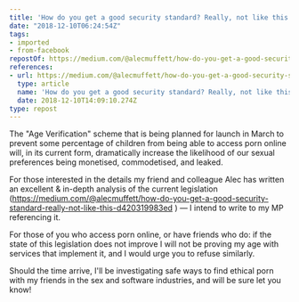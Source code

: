 ```yaml
---
title: 'How do you get a good security standard? Really, not like this:'
date: "2018-12-10T06:24:54Z"
tags:
- imported
- from-facebook
repostOf: https://medium.com/@alecmuffett/how-do-you-get-a-good-security-standard-really-not-like-this-d420319983ed
references:
- url: https://medium.com/@alecmuffett/how-do-you-get-a-good-security-standard-really-not-like-this-d420319983ed
  type: article
  name: 'How do you get a good security standard? Really, not like this:'
  date: 2018-12-10T14:09:10.274Z
type: repost
---
```

The "Age Verification" scheme that is being planned for launch in March to prevent some percentage of children from being able to access porn online will, in its current form, dramatically increase the likelihood of our sexual preferences being monetised, commodetised, and leaked.

For those interested in the details my friend and colleague Alec has written an excellent & in-depth analysis of the current legislation (https://medium.com/@alecmuffett/how-do-you-get-a-good-security-standard-really-not-like-this-d420319983ed ) — I intend to write to my MP referencing it.

For those of you who access porn online, or have friends who do: if the state of this legislation does not improve I will not be proving my age with services that implement it, and I would urge you to refuse similarly.

Should the time arrive, I'll be investigating safe ways to find ethical porn with my friends in the sex and software industries, and will be sure let you know!
